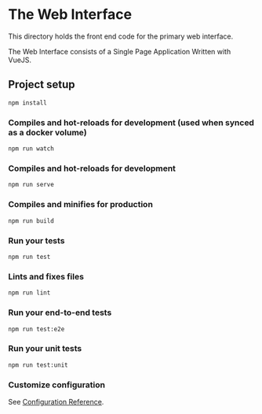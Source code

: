 # The Web Interface

This directory holds the front end code for the primary web interface.

The Web Interface consists of a Single Page Application Written with VueJS.

## Project setup

```
npm install

```

### Compiles and hot-reloads for development (used when synced as a docker volume)

```
npm run watch
```

### Compiles and hot-reloads for development

```
npm run serve
```

### Compiles and minifies for production

```
npm run build
```

### Run your tests

```
npm run test
```

### Lints and fixes files

```
npm run lint
```

### Run your end-to-end tests

```
npm run test:e2e
```

### Run your unit tests

```
npm run test:unit
```

### Customize configuration

See [Configuration Reference](https://cli.vuejs.org/config/).
